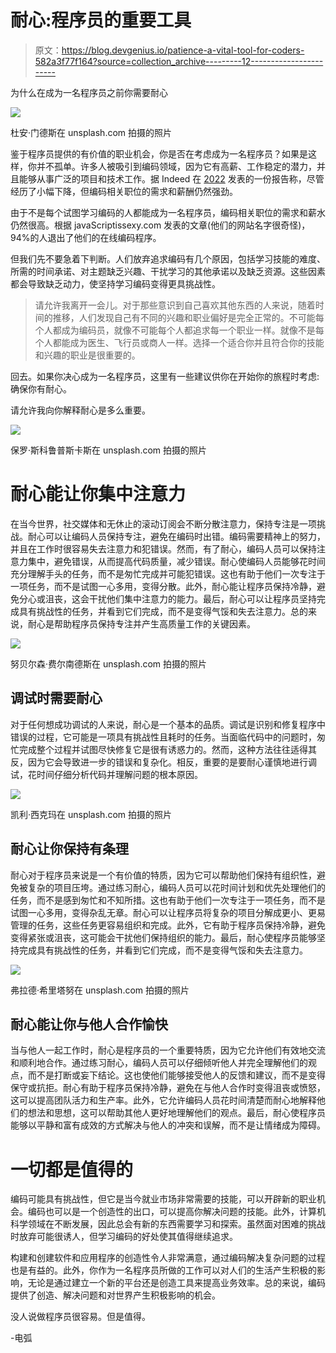 # 耐心:程序员的重要工具

> 原文：<https://blog.devgenius.io/patience-a-vital-tool-for-coders-582a3f77f164?source=collection_archive---------12----------------------->

为什么在成为一名程序员之前你需要耐心

![](img/31eb49601fe6bc5b4e175c0c343bfa4b.png)

杜安·门德斯在 unsplash.com 拍摄的照片

鉴于程序员提供的有价值的职业机会，你是否在考虑成为一名程序员？如果是这样，你并不孤单。许多人被吸引到编码领域，因为它有高薪、工作稳定的潜力，并且能够从事广泛的项目和技术工作。据 Indeed 在 [2022](https://www.indeed.com/career-advice/finding-a-job/best-jobs-of-the-year) 发表的一份报告称，尽管经历了小幅下降，但编码相关职位的需求和薪酬仍然强劲。

由于不是每个试图学习编码的人都能成为一名程序员，编码相关职位的需求和薪水仍然很高。根据 javaScriptissexy.com 发表的文章(他们的网站名字很奇怪)，94%的人退出了他们的在线编码程序。

但我们先不要急着下判断。人们放弃追求编码有几个原因，包括学习技能的难度、所需的时间承诺、对主题缺乏兴趣、干扰学习的其他承诺以及缺乏资源。这些因素都会导致缺乏动力，使坚持学习编码变得更具挑战性。

> 请允许我离开一会儿。对于那些意识到自己喜欢其他东西的人来说，随着时间的推移，人们发现自己有不同的兴趣和职业偏好是完全正常的。不可能每个人都成为编码员，就像不可能每个人都追求每一个职业一样。就像不是每个人都能成为医生、飞行员或商人一样。选择一个适合你并且符合你的技能和兴趣的职业是很重要的。

回去。如果你决心成为一名程序员，这里有一些建议供你在开始你的旅程时考虑:确保你有耐心。

请允许我向你解释耐心是多么重要。

![](img/25f89596b2789c0f075d4a27bddfd54f.png)

保罗·斯科鲁普斯卡斯在 unsplash.com 拍摄的照片

# 耐心能让你集中注意力

在当今世界，社交媒体和无休止的滚动订阅会不断分散注意力，保持专注是一项挑战。耐心可以让编码人员保持专注，避免在编码时出错。编码需要精神上的努力，并且在工作时很容易失去注意力和犯错误。然而，有了耐心，编码人员可以保持注意力集中，避免错误，从而提高代码质量，减少错误。耐心使编码人员能够花时间充分理解手头的任务，而不是匆忙完成并可能犯错误。这也有助于他们一次专注于一项任务，而不是试图一心多用，变得分散。此外，耐心能让程序员保持冷静，避免分心或沮丧，这会干扰他们集中注意力的能力。最后，耐心可以让程序员坚持完成具有挑战性的任务，并看到它们完成，而不是变得气馁和失去注意力。总的来说，耐心是帮助程序员保持专注并产生高质量工作的关键因素。

![](img/d478bc20019467d44dc73b739d988ab5.png)

努贝尔森·费尔南德斯在 unsplash.com 拍摄的照片

## 调试时需要耐心

对于任何想成功调试的人来说，耐心是一个基本的品质。调试是识别和修复程序中错误的过程，它可能是一项具有挑战性且耗时的任务。当面临代码中的问题时，匆忙完成整个过程并试图尽快修复它是很有诱惑力的。然而，这种方法往往适得其反，因为它会导致进一步的错误和复杂化。相反，重要的是要耐心谨慎地进行调试，花时间仔细分析代码并理解问题的根本原因。

![](img/53282ab9dc950b046aec50c4b990deb5.png)

凯利·西克玛在 unsplash.com 拍摄的照片

## 耐心让你保持有条理

耐心对于程序员来说是一个有价值的特质，因为它可以帮助他们保持有组织性，避免被复杂的项目压垮。通过练习耐心，编码人员可以花时间计划和优先处理他们的任务，而不是感到匆忙和不知所措。这也有助于他们一次专注于一项任务，而不是试图一心多用，变得杂乱无章。耐心可以让程序员将复杂的项目分解成更小、更易管理的任务，这些任务更容易组织和完成。此外，它有助于程序员保持冷静，避免变得紧张或沮丧，这可能会干扰他们保持组织的能力。最后，耐心使程序员能够坚持完成具有挑战性的任务，并看到它们完成，而不是变得气馁和失去注意力。

![](img/5654bf1250a185cfc72751fa1689108d.png)

弗拉德·希里塔努在 unsplash.com 拍摄的照片

## 耐心能让你与他人合作愉快

当与他人一起工作时，耐心是程序员的一个重要特质，因为它允许他们有效地交流和顺利地合作。通过练习耐心，编码人员可以仔细倾听他人并完全理解他们的观点，而不是打断或妄下结论。这也使他们能够接受他人的反馈和建议，而不是变得保守或抗拒。耐心有助于程序员保持冷静，避免在与他人合作时变得沮丧或愤怒，这可以提高团队活力和生产率。此外，它允许编码人员花时间清楚而耐心地解释他们的想法和思想，这可以帮助其他人更好地理解他们的观点。最后，耐心使程序员能够以平静和富有成效的方式解决与他人的冲突和误解，而不是让情绪成为障碍。

# 一切都是值得的

编码可能具有挑战性，但它是当今就业市场非常需要的技能，可以开辟新的职业机会。编码也可以是一个创造性的出口，可以提高你解决问题的技能。此外，计算机科学领域在不断发展，因此总会有新的东西需要学习和探索。虽然面对困难的挑战时放弃可能很诱人，但学习编码的好处使其值得继续追求。

构建和创建软件和应用程序的创造性令人非常满意，通过编码解决复杂问题的过程也是有益的。此外，你作为一名程序员所做的工作可以对人们的生活产生积极的影响，无论是通过建立一个新的平台还是创造工具来提高业务效率。总的来说，编码提供了创造、解决问题和对世界产生积极影响的机会。

没人说做程序员很容易。但是值得。

-电弧